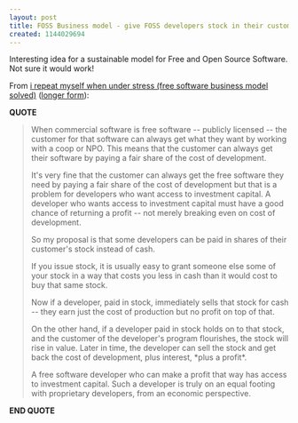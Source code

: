 ```yaml
---
layout: post
title: FOSS Business model - give FOSS developers stock in their customers?
created: 1144029694
---
```

<p>Interesting idea for a sustainable model for Free and Open Source Software. Not sure it would work! </p> <p>From <a href="http://dasht-brk.livejournal.com/28304.html?mode=reply">i repeat myself when under stress (free software business model solved)</a> (<a href="http://dasht-brk.livejournal.com/28013.html?nc=1">longer form</a>):</p> <p><strong>QUOTE</strong></p><blockquote><p>When commercial software is free software -- publicly licensed -- the customer for that software can always get what they want by working with a coop or NPO. This means that the customer can always get their software by paying a fair share of the cost of development. </p> <p>It&#39;s very fine that the customer can always get the free software they need by paying a fair share of the cost of development but that is a problem for developers who want access to investment capital. A developer who wants access to investment capital must have a good chance of returning a profit -- not merely breaking even on cost of development. </p> <p>So my proposal is that some developers can be paid in shares of their customer&#39;s stock instead of cash. </p>  <p>If you issue stock, it is usually easy to grant someone else some of your stock in a way that costs you less in cash than it would cost to buy that same stock. </p>  <p>Now if a developer, paid in stock, immediately sells that stock for cash -- they earn just the cost of production but no profit on top of that. </p>  <p>On the other hand, if a developer paid in stock holds on to that stock, and the customer of the developer&#39;s program flourishes, the stock will rise in value. Later in time, the developer can sell the stock and get back the cost of development, plus interest, *plus a profit*. </p> <p>A free software developer who can make a profit that way has access to investment capital. Such a developer is truly on an equal footing with proprietary developers, from an economic perspective.</p></blockquote><p><strong>END QUOTE</strong></p>  
